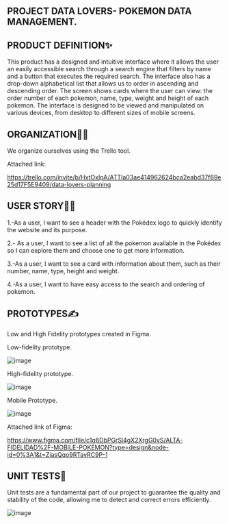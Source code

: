 ## PROJECT DATA LOVERS- POKEMON DATA MANAGEMENT.
  
## PRODUCT DEFINITION✨

This product has a designed and intuitive interface where it allows the user an easily accessible search through a search engine that filters by name and a button that executes the required search.
The interface also has a drop-down alphabetical list that allows us to order in ascending and descending order.
The screen shows cards where the user can view: the order number of each pokemon, name, type, weight and height of each pokemon.
The interface is designed to be viewed and manipulated on various devices, from desktop to different sizes of mobile screens.


##  ORGANIZATION👩‍💻

We organize ourselves using the Trello tool.

Attached link:

https://trello.com/invite/b/HxtOxIpA/ATTIa03ae414962624bca2eabd37f69e25d17F5E9409/data-lovers-planning



## USER STORY🕵️‍♀️

1.-As a user, I want to see a header with the Pokédex logo to quickly identify the website and its purpose.

2.- As a user, I want to see a list of all the pokemon available in the Pokédex so I can explore them and choose one to get more information.

3.-As a user, I want to see a card with information about them, such as their number, name, type, height and weight.

4.-As a user, I want to have easy access to the search and ordering of pokemon.


## PROTOTYPES✍️

Low and High Fidelity prototypes created in Figma.

Low-fidelity prototype.

![image](https://github.com/Gabby948/DEV006-data-lovers/assets/125084134/de592cc4-abf4-43dd-8bee-00f7f47a4ece)

High-fidelity prototype.

![image](https://github.com/Gabby948/DEV006-data-lovers/assets/125084134/b9145446-5483-4409-b568-1cb781a6c9b7)

Mobile Prototype.

![image](https://github.com/Gabby948/DEV006-data-lovers/assets/125084134/64fc8f26-9138-4f78-973f-735950c911b8)

Attached link of Figma:

https://www.figma.com/file/c1q6DbPGrSl4gX2XrgG0vS/ALTA-FIDELIDAD%2F-MOBILE-POKEMON?type=design&node-id=0%3A1&t=ZiasQqo9RTavRC9P-1

 
## UNIT TESTS🧾

Unit tests are a fundamental part of our project to guarantee the quality and stability of the code, allowing me to detect and correct errors efficiently.

![image](https://github.com/Gabby948/DEV006-data-lovers/assets/125084134/954b375b-a691-48d9-814e-be7db303a481)



